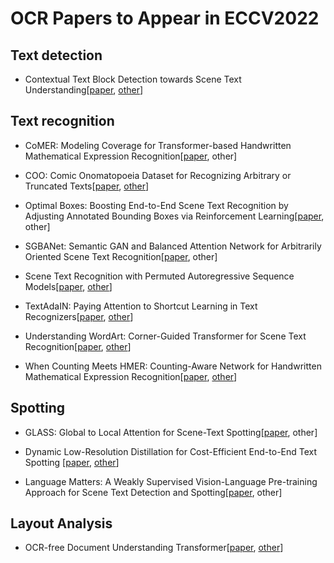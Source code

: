 # OCR Papers to Appear in ECCV2022

## Text detection

- Contextual Text Block Detection towards Scene Text Understanding[[paper](https://arxiv.org/abs/2207.12955), [other](https://sg-vilab.github.io/publication/xue2022contextual/)]



## Text recognition

- CoMER: Modeling Coverage for Transformer-based Handwritten Mathematical Expression Recognition[[paper](https://arxiv.org/abs/2207.04410), other]
- COO: Comic Onomatopoeia Dataset for Recognizing Arbitrary or Truncated Texts[[paper](https://arxiv.org/abs/2207.04675), [other](https://github.com/ku21fan/COO-Comic-Onomatopoeia)]
- Optimal Boxes: Boosting End-to-End Scene Text Recognition by Adjusting Annotated Bounding Boxes via Reinforcement Learning[[paper](https://arxiv.org/abs/2207.11934), other]

- SGBANet: Semantic GAN and Balanced Attention Network for Arbitrarily Oriented Scene Text Recognition[[paper](https://arxiv.org/abs/2207.10256), other]

- Scene Text Recognition with Permuted Autoregressive Sequence Models[[paper](https://arxiv.org/abs/2207.06966), [other](https://github.com/baudm/parseq)]

- TextAdaIN: Paying Attention to Shortcut Learning in Text Recognizers[[paper](https://arxiv.org/abs/2105.03906), [other](https://github.com/amazon-research/textadain-robust-recognition)]

- Understanding WordArt: Corner-Guided Transformer for Scene Text Recognition[[paper](https://arxiv.org/abs/2208.00438), [other](https://github.com/xdxie/WordArt)]
- When Counting Meets HMER: Counting-Aware Network for Handwritten Mathematical Expression Recognition[[paper](https://arxiv.org/abs/2207.11463), [other](https://github.com/LBH1024/CAN)]



## Spotting

- GLASS: Global to Local Attention for Scene-Text Spotting[[paper](https://arxiv.org/abs/2208.03364), other]

- Dynamic Low-Resolution Distillation for Cost-Efficient End-to-End Text Spotting [[paper](https://arxiv.org/abs/2207.06694), [other](https://github.com/hikopensource/DAVAR-Lab-OCR/)]
- Language Matters: A Weakly Supervised Vision-Language Pre-training Approach for Scene Text Detection and Spotting[[paper](https://arxiv.org/abs/2203.03911), other]



## Layout Analysis

- OCR-free Document Understanding Transformer[[paper](https://arxiv.org/abs/2111.15664), [other](https://github.com/clovaai/donut)]